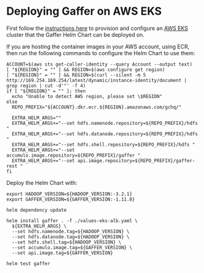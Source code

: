 # Deploying Gaffer on AWS EKS

First follow the [instructions here](../../aws-eks-deployment.md) to provision and configure an [AWS EKS](https://aws.amazon.com/eks/) cluster that the Gaffer Helm Chart can be deployed on.

If you are hosting the container images in your AWS account, using ECR, then run the following commands to configure the Helm Chart to use them:

```
ACCOUNT=$(aws sts get-caller-identity --query Account --output text)
[ "${REGION}" = "" ] && REGION=$(aws configure get region)
[ "${REGION}" = "" ] && REGION=$(curl --silent -m 5 http://169.254.169.254/latest/dynamic/instance-identity/document | grep region | cut -d'"' -f 4)
if [ "${REGION}" = "" ]; then
  echo "Unable to detect AWS region, please set \$REGION"
else
  REPO_PREFIX="${ACCOUNT}.dkr.ecr.${REGION}.amazonaws.com/gchq/"

  EXTRA_HELM_ARGS=""
  EXTRA_HELM_ARGS+="--set hdfs.namenode.repository=${REPO_PREFIX}/hdfs "
  EXTRA_HELM_ARGS+="--set hdfs.datanode.repository=${REPO_PREFIX}/hdfs "
  EXTRA_HELM_ARGS+="--set hdfs.shell.repository=${REPO_PREFIX}/hdfs "
  EXTRA_HELM_ARGS+="--set accumulo.image.repository=${REPO_PREFIX}/gaffer "
  EXTRA_HELM_ARGS+="--set api.image.repository=${REPO_PREFIX}/gaffer-rest "
fi
```

Deploy the Helm Chart with:

```
export HADOOP_VERSION=${HADOOP_VERSION:-3.2.1}
export GAFFER_VERSION=${GAFFER_VERSION:-1.11.0}

helm dependency update

helm install gaffer . -f ./values-eks-alb.yaml \
  ${EXTRA_HELM_ARGS} \
  --set hdfs.namenode.tag=${HADOOP_VERSION} \
  --set hdfs.datanode.tag=${HADOOP_VERSION} \
  --set hdfs.shell.tag=${HADOOP_VERSION} \
  --set accumulo.image.tag=${GAFFER_VERSION} \
  --set api.image.tag=${GAFFER_VERSION}

helm test gaffer
```
